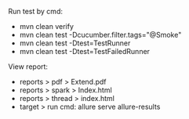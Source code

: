 Run test by cmd:

- mvn clean verify
- mvn clean test -Dcucumber.filter.tags="@Smoke"
- mvn clean test -Dtest=TestRunner
- mvn clean test -Dtest=TestFailedRunner

View report:

- reports > pdf > Extend.pdf
- reports > spark > Index.html
- reports > thread > index.html
- target > run cmd: allure serve allure-results